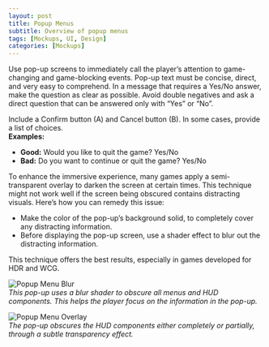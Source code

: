 ```yaml
---
layout: post
title: Popup Menus
subtitle: Overview of popup menus
tags: [Mockups, UI, Design]
categories: [Mockups]
---
```


Use pop-up screens to immediately call the player’s attention to game-changing and game-blocking events. Pop-up text must be concise, direct, and very easy to comprehend. In a message that requires a Yes/No answer, make the question as clear as possible. Avoid double negatives and ask a direct question that can be answered only with “Yes” or “No”.

Include a Confirm button (A) and Cancel button (B). In some cases, provide a list of choices.  
**Examples:**
- **Good:** Would you like to quit the game? Yes/No
- **Bad:** Do you want to continue or quit the game? Yes/No

To enhance the immersive experience, many games apply a semi-transparent overlay to darken the screen at certain times. This technique might not work well if the screen being obscured contains distracting visuals. Here’s how you can remedy this issue:

- Make the color of the pop-up’s background solid, to completely cover any distracting information.
- Before displaying the pop-up screen, use a shader effect to blur out the distracting information.

This technique offers the best results, especially in games developed for HDR and WCG.

![Popup Menu Blur](/privatebebomalaka/img/Examples_PopupMenuBlur.jpg)  
_This pop-up uses a blur shader to obscure all menus and HUD components. This helps the player focus on the information in the pop-up._

![Popup Menu Overlay](/privatebebomalaka/img/Examples_PopupMenuOverlay.jpg)  
_The pop-up obscures the HUD components either completely or partially, through a subtle transparency effect._

<br>
